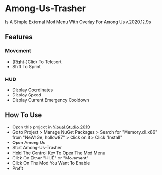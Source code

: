# Among-Us-Trasher
Is A Simple External Mod Menu With Overlay For Among Us v.2020.12.9s
## Features
### Movement
- (Right-)Click To Teleport
- Shift To Sprint
### HUD
- Display Coordinates
- Display Speed
- Display Current Emergency Cooldown
## How To Use
- Open this project in [Visual Studio 2019](https://visualstudio.microsoft.com/vs/community/)
- Go to Project > Manage NuGet Packages > Search for "Memory.dll.x86" from "NeWaGe, hollow87" > Click on it > Click "Install"
- Open Among Us
- Start Among-Us-Trasher
- Hold The Control Key To Open The Mod Menu
- Click On Either "HUD" or "Movement"
- Click On The Mod You Want To Enable
- Profit
